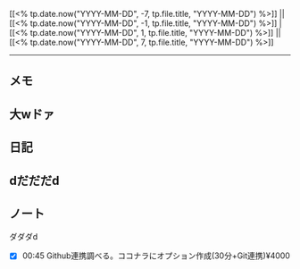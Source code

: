 [[<% tp.date.now("YYYY-MM-DD", -7, tp.file.title, "YYYY-MM-DD") %>]] || [[<% tp.date.now("YYYY-MM-DD", -1, tp.file.title, "YYYY-MM-DD") %>]] | [[<% tp.date.now("YYYY-MM-DD", 1, tp.file.title, "YYYY-MM-DD") %>]] || [[<% tp.date.now("YYYY-MM-DD", 7, tp.file.title, "YYYY-MM-DD") %>]]

---

## メモ
大wドァ
---

## 日記
dだだだd
---

## ノート
ダダダd
- [x] 00:45 Github連携調べる。ココナラにオプション作成(30分+Git連携)¥4000